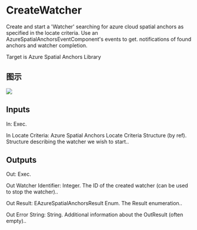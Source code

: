 # CreateWatcher

Create and start a 'Watcher' searching for azure cloud spatial anchors as specified in the locate criteria. Use an AzureSpatialAnchorsEventComponent's events to get. notifications of found anchors and watcher completion.

Target is Azure Spatial Anchors Library

## 图示

![]($-20221218-18101103.png)

## Inputs

In: Exec.

In Locate Criteria: Azure Spatial Anchors Locate Criteria Structure (by ref). Structure describing the watcher we wish to start..  

## Outputs

Out: Exec.

Out Watcher Identifier: Integer. The ID of the created watcher (can be used to stop the watcher)..

Out Result: EAzureSpatialAnchorsResult Enum. The Result enumeration..

Out Error String: String. Additional information about the OutResult (often empty)..


